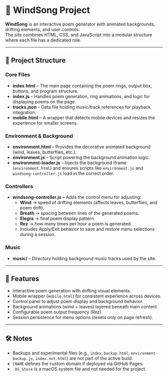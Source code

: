 # 🌿 WindSong Project

**WindSong** is an interactive poem generator with animated backgrounds, drifting elements, and user controls.  
The site combines HTML, CSS, and JavaScript into a modular structure where each file has a dedicated role.

---

## 📂 Project Structure

### Core Files
- **index.html** – The main page containing the poem rings, output box, buttons, and program structure.
- **index.js** – Handles poem generation, ring animations, and logic for displaying poems on the page.
- **tracks.json** – Data file holding music/track references for playback integration.
- **mobile.html** – A wrapper that detects mobile devices and resizes the experience for smaller screens.

### Environment & Background
- **environment.html** – Provides the decorative animated background (wind, leaves, butterflies, etc.).
- **environment.js** – Script powering the background animation logic.
- **environment-loader.js** – Injects the background iframe (`environment.html`) and ensures scripts like `environment.js` and `windsong-controller.js` load in the correct order.

### Controllers
- **windsong-controller.js** – Adds the control menu for adjusting:
  - **Wind** → speed of drifting elements (affects leaves, butterflies, and poem drift).
  - **Breath** → spacing between lines of the generated poems.
  - **Elegra** → final poem display pattern.
  - **Rez** → how many times per hour a poem is generated.
  - Includes Apply/Exit behavior to save and restore menu selections during a session.

### Music
- **music/** – Directory holding background music tracks used by the site.

---

## 🚀 Features
- Interactive poem generation with drifting visual elements.
- Mobile wrapper (`mobile.html`) for consistent experience across devices.
- Control panel to adjust poem display and background behavior.
- Background animations (wind + leaves) layered beneath main content.
- Configurable poem output frequency (Rez).
- Session persistence for menu options (resets only on page refresh).

---

## 🛠️ Notes
- Backups and experimental files (e.g., `index.backup.html`, `environment-backup.js`, `index.not.html`) are not part of the active build.
- `CNAME` defines the custom domain if deployed via GitHub Pages.
- `.DS_Store` is a macOS system file and not needed for the project.
